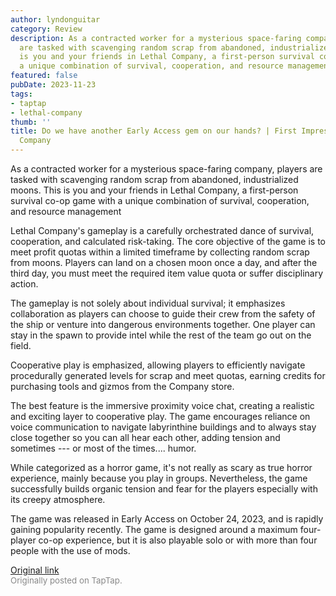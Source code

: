 ```yaml
---
author: lyndonguitar
category: Review
description: As a contracted worker for a mysterious space-faring company, players
  are tasked with scavenging random scrap from abandoned, industrialized moons.  This
  is you and your friends in Lethal Company, a first-person survival co-op game with
  a unique combination of survival, cooperation, and resource management
featured: false
pubDate: 2023-11-23
tags:
- taptap
- lethal-company
thumb: ''
title: Do we have another Early Access gem on our hands? | First Impressions - Lethal
  Company
---
```


As a contracted worker for a mysterious space-faring company, players are tasked with scavenging random scrap from abandoned, industrialized moons.  This is you and your friends in Lethal Company, a first-person survival co-op game with a unique combination of survival, cooperation, and resource management

Lethal Company's gameplay is a carefully orchestrated dance of survival, cooperation, and calculated risk-taking. The core objective of the game is to meet profit quotas within a limited timeframe by collecting random scrap from moons. Players can land on a chosen moon once a day, and after the third day, you must meet the required item value quota or suffer disciplinary action.

The gameplay is not solely about individual survival; it emphasizes collaboration as players can choose to guide their crew from the safety of the ship or venture into dangerous environments together. One player can stay in the spawn to provide intel while the rest of the team go out on the field.

Cooperative play is emphasized, allowing players to efficiently navigate procedurally generated levels for scrap and meet quotas, earning credits for purchasing tools and gizmos from the Company store.

The best feature is the immersive proximity voice chat, creating a realistic and exciting layer to cooperative play. The game encourages reliance on voice communication to navigate labyrinthine buildings and to always stay close together so you can all hear each other, adding tension and sometimes --- or most of the times.... humor.

While categorized as a horror game, it's not really as scary as true horror experience, mainly because you play in groups. Nevertheless, the game successfully builds organic tension and fear for the players especially with its creepy atmosphere.

The game was released in Early Access on October 24, 2023, and is rapidly gaining popularity recently. The game is designed around a maximum four-player co-op experience, but it is also playable solo or with more than four people with the use of mods.

[Original link](https://www.taptap.io/post/6584554)<br><span style="font-size: 0.95em; color: #888;">Originally posted on TapTap.</span>